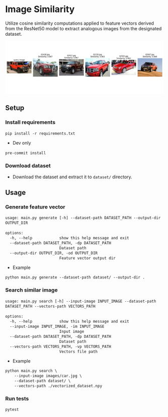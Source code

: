 # Image Similarity
Utilize cosine similarity computations applied to feature vectors derived from the ResNet50 model to extract analogous images from the designated dataset.

![car_result](car_result.png)

## Setup
### Install requirements
<!-- `pip install pre-commit==2.13.0` -->
`pip install -r requirements.txt`
* Dev only

`pre-commit install`

### Download dataset
* Download the dataset and extract it to `dataset/` directory.

## Usage
### Generate feature vector
```
usage: main.py generate [-h] --dataset-path DATASET_PATH --output-dir OUTPUT_DIR

options:
  -h, --help            show this help message and exit
  --dataset-path DATASET_PATH, -dp DATASET_PATH
                        Dataset path
  --output-dir OUTPUT_DIR, -od OUTPUT_DIR
                        Feature vector output dir
```

* Example
```
python main.py generate --dataset-path dataset/ --output-dir .
```

### Search similar image
```
usage: main.py search [-h] --input-image INPUT_IMAGE --dataset-path DATASET_PATH --vectors-path VECTORS_PATH

options:
  -h, --help            show this help message and exit
  --input-image INPUT_IMAGE, -im INPUT_IMAGE
                        Input image
  --dataset-path DATASET_PATH, -dp DATASET_PATH
                        Dataset path
  --vectors-path VECTORS_PATH, -vp VECTORS_PATH
                        Vectors file path
```

* Example
```
python main.py search \
    --input-image images/car.jpg \
    --dataset-path dataset/ \
    --vectors-path ./vectorized_dataset.npy
```

### Run tests
```
pytest
```
